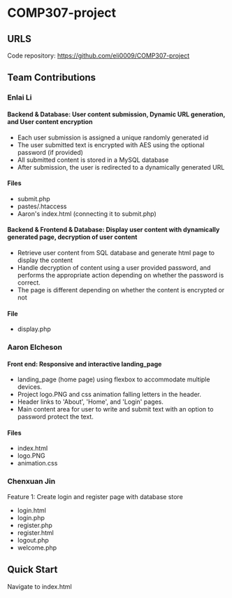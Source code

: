 # COMP307-project
## URLS
Code repository: https://github.com/eli0009/COMP307-project
## Team Contributions

### Enlai Li
#### Backend & Database: User content submission, Dynamic URL generation, and User content encryption
- Each user submission is assigned a unique randomly generated id
- The user submitted text is encrypted with AES using the optional password (if provided)
- All submitted content is stored in a MySQL database
- After submission, the user is redirected to a dynamically generated URL
#### Files
- submit.php 
- pastes/.htaccess 
- Aaron's index.html (connecting it to submit.php)
#### Backend & Frontend & Database: Display user content with dynamically generated page, decryption of user content
- Retrieve user content from SQL database and generate html page to display the content
- Handle decryption of content using a user provided password, and performs the appropriate action depending on whether the password is correct.
- The page is different depending on whether the content is encrypted or not
#### File
- display.php
### Aaron Elcheson
#### Front end: Responsive and interactive landing_page
- landing_page (home page) using flexbox to accommodate multiple devices.
- Project logo.PNG and css animation falling letters in the header.
- Header links to 'About', 'Home', and 'Login' pages.
- Main content area for user to write and submit text with an option to password protect the text.
#### Files
- index.html
- logo.PNG
- animation.css
### Chenxuan Jin
Feature 1: Create login and register page with database store
- login.html
- login.php
- register.php
- register.html
- logout.php
- welcome.php


## Quick Start

Navigate to index.html
